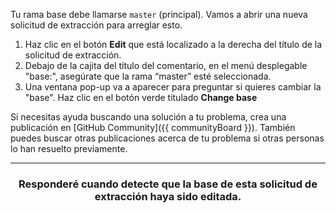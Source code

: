 Tu rama base debe llamarse `master` (principal). Vamos a abrir una nueva solicitud de extracción para arreglar esto.

1. Haz clic en el botón **Edit** que está localizado a la derecha del título de la solicitud de extracción.
1. Debajo de la cajita del título del comentario, en el menú desplegable "base:", asegúrate que la rama “master” esté seleccionada.
1. Una ventana pop-up va a aparecer para preguntar si quieres cambiar la "base". Haz clic en el botón verde titulado **Change base**

Si necesitas ayuda buscando una solución a tu problema, crea una publicación en [GitHub Community]({{ communityBoard }}). También puedes buscar otras publicaciones acerca de tu problema si otras personas lo han resuelto previamente.

<hr>
<h3 align="center">Responderé cuando detecte que la base de esta solicitud de extracción haya sido editada.</h3>
